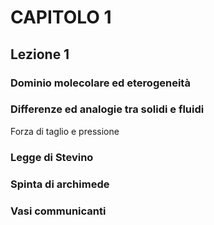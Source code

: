 # CAPITOLO 1

## Lezione 1

### Dominio molecolare ed eterogeneità

### Differenze ed analogie tra solidi e fluidi

Forza di taglio  e pressione

### Legge di Stevino

### Spinta di archimede

### Vasi communicanti